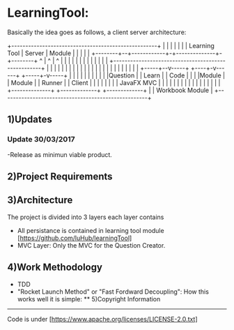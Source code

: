 # LearningTool: 

Basically the idea goes as follows, a client server architecture:


+----------------------------------------------------+
|                                                    |
|                                                    |
|                                                    |
|                 Learning Tool                      |  Server
|                 Module                             |
|                                                    |
|                                                    |
+--------+--+------------+-+--------------+-+--------+
         ^  |            ^ |              ^ |
         |  |            | |              | |
         |  |            | |              | |
+----------------------------------------------------+
|        |  |            | |              | |        |
|        |  |            | |              | |        |
|        |  |            | |              | |        |
|  +-----+--v-----+ +----+-v------+ +-----+-v-----+  |
|  |              | |             | |             |  |
|  |Question      | |  Learn      | | Code        |  |
|  |Module        | |  Module     | | Runner      |  |   Client
|  |              | |             | |             |  |   JavaFX MVC
|  |              | |             | |             |  |
|  |              | |             | |             |  |
|  +--------------+ +-------------+ +-------------+  |
|  Workbook Module                                   |
+----------------------------------------------------+




1)Updates
---------

### Update 30/03/2017

-Release as minimun viable product.

2)Project Requirements
----------------------

3)Architecture
--------------

The project is divided into 3 layers each layer contains 
* All persistance is contained in learning tool module [https://github.com/luHub/learningTool]   
* MVC Layer: Only the MVC for the Question Creator.

4)Work Methodology
------------------- 

* TDD 
* "Rocket Launch Method" or "Fast Fordward Decoupling": How this works well it is simple:
** 
5)Copyright Information
------------------------ 
Code is under [https://www.apache.org/licenses/LICENSE-2.0.txt]
